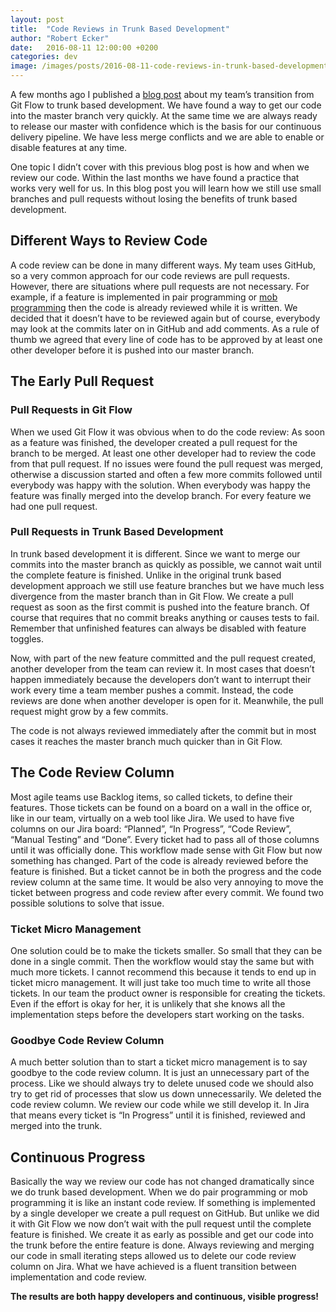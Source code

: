```yaml
---
layout: post
title:  "Code Reviews in Trunk Based Development"
author: "Robert Ecker"
date:   2016-08-11 12:00:00 +0200
categories: dev
image: /images/posts/2016-08-11-code-reviews-in-trunk-based-development/title-image.jpg
---
```


A few months ago I published a [blog post](https://team-coder.com/from-git-flow-to-trunk-based-development/) about my team’s transition from Git Flow to trunk based development. We have found a way to get our code into the master branch very quickly. At the same time we are always ready to release our master with confidence which is the basis for our continuous delivery pipeline. We have less merge conflicts and we are able to enable or disable features at any time.

One topic I didn’t cover with this previous blog post is how and when we review our code. Within the last months we have found a practice that works very well for us. In this blog post you will learn how we still use small branches and pull requests without losing the benefits of trunk based development.


## Different Ways to Review Code

A code review can be done in many different ways. My team uses GitHub, so a very common approach for our code reviews are pull requests. However, there are situations where pull requests are not necessary. For example, if a feature is implemented in pair programming or [mob programming](https://team-coder.com/mob-programming/) then the code is already reviewed while it is written. We decided that it doesn’t have to be reviewed again but of course, everybody may look at the commits later on in GitHub and add comments. As a rule of thumb we agreed that every line of code has to be approved by at least one other developer before it is pushed into our master branch.


## The Early Pull Request

### Pull Requests in Git Flow
When we used Git Flow it was obvious when to do the code review: As soon as a feature was finished, the developer created a pull request for the branch to be merged. At least one other developer had to review the code from that pull request. If no issues were found the pull request was merged, otherwise a discussion started and often a few more commits followed until everybody was happy with the solution. When everybody was happy the feature was finally merged into the develop branch. For every feature we had one pull request.

### Pull Requests in Trunk Based Development
In trunk based development it is different. Since we want to merge our commits into the master branch as quickly as possible, we cannot wait until the complete feature is finished. Unlike in the original trunk based development approach we still use feature branches but we have much less divergence from the master branch than in Git Flow. We create a pull request as soon as the first commit is pushed into the feature branch. Of course that requires that no commit breaks anything or causes tests to fail. Remember that unfinished features can always be disabled with feature toggles.

Now, with part of the new feature committed and the pull request created, another developer from the team can review it. In most cases that doesn’t happen immediately because the developers don’t want to interrupt their work every time a team member pushes a commit. Instead, the code reviews are done when another developer is open for it. Meanwhile, the pull request might grow by a few commits.

The code is not always reviewed immediately after the commit but in most cases it reaches the master branch much quicker than in Git Flow.


## The Code Review Column

Most agile teams use Backlog items, so called tickets, to define their features. Those tickets can be found on a board on a wall in the office or, like in our team, virtually on a web tool like Jira. We used to have five columns on our Jira board: “Planned”, “In Progress”, “Code Review”, “Manual Testing” and “Done”. Every ticket had to pass all of those columns until it was officially done. This workflow made sense with Git Flow but now something has changed. Part of the code is already reviewed before the feature is finished. But a ticket cannot be in both the progress and the code review column at the same time. It would be also very annoying to move the ticket between progress and code review after every commit. We found two possible solutions to solve that issue.

### Ticket Micro Management
One solution could be to make the tickets smaller. So small that they can be done in a single commit. Then the workflow would stay the same but with much more tickets. I cannot recommend this because it tends to end up in ticket micro management. It will just take too much time to write all those tickets. In our team the product owner is responsible for creating the tickets. Even if the effort is okay for her, it is unlikely that she knows all the implementation steps before the developers start working on the tasks.

### Goodbye Code Review Column
A much better solution than to start a ticket micro management is to say goodbye to the code review column. It is just an unnecessary part of the process. Like we should always try to delete unused code we should also try to get rid of processes that slow us down unnecessarily. We deleted the code review column. We review our code while we still develop it. In Jira that means every ticket is “In Progress” until it is finished, reviewed and merged into the trunk.


## Continuous Progress
Basically the way we review our code has not changed dramatically since we do trunk based development. When we do pair programming or mob programming it is like an instant code review. If something is implemented by a single developer we create a pull request on GitHub. But unlike we did it with Git Flow we now don’t wait with the pull request until the complete feature is finished. We create it as early as possible and get our code into the trunk before the entire feature is done. Always reviewing and merging our code in small iterating steps allowed us to delete our code review column on Jira. What we have achieved is a fluent transition between implementation and code review.

**The results are both happy developers and continuous, visible progress!**
